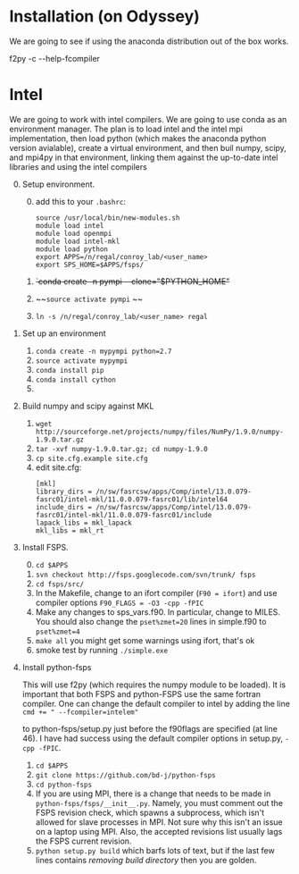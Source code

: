 Installation (on Odyssey)
=====

We are going to see if using the anaconda distribution out of the box
works.

f2py -c --help-fcompiler



Intel
==




We are going to work with intel compilers.  We are going to use conda
as an environment manager. The plan is to load intel and the intel mpi
implementation, then load python (which makes the anaconda python
version avialable), create a virtual environment, and then buil numpy,
scipy, and mpi4py in that environment, linking them against the
up-to-date intel libraries and using the intel compilers

0. Setup environment.

	0. add this to your `.bashrc`:
       ```
	   source /usr/local/bin/new-modules.sh
	   module load intel
	   module load openmpi
	   module load intel-mkl
	   module load python
	   export APPS=/n/regal/conroy_lab/<user_name>
	   export SPS_HOME=$APPS/fsps/
	   ```
	
	1. ~~`conda create -n pympi --clone="$PYTHON_HOME"~~
	2. ~~`source activate pympi` ~~
	3. `ln -s /n/regal/conroy_lab/<user_name> regal`


0. Set up an environment

    1. `conda create -n mypympi python=2.7`
	2. `source activate mypympi`
	3. `conda install pip`
	4. `conda install cython`
	5.

1. Build numpy and scipy against MKL

   1. `wget
   http://sourceforge.net/projects/numpy/files/NumPy/1.9.0/numpy-1.9.0.tar.gz`
   2. `tar -xvf numpy-1.9.0.tar.gz; cd numpy-1.9.0`
   3. `cp site.cfg.example site.cfg`
   4. edit site.cfg:
       ```
       [mkl]
	   library_dirs = /n/sw/fasrcsw/apps/Comp/intel/13.0.079-fasrc01/intel-mkl/11.0.0.079-fasrc01/lib/intel64
	   include_dirs = /n/sw/fasrcsw/apps/Comp/intel/13.0.079-fasrc01/intel-mkl/11.0.0.079-fasrc01/include
	   lapack_libs = mkl_lapack
	   mkl_libs = mkl_rt
	   ```


1. Install FSPS. 

	0. `cd $APPS`
    1. `svn checkout http://fsps.googlecode.com/svn/trunk/ fsps`
    2. `cd fsps/src/`
    3. In the Makefile, change to an ifort compiler (``F90 = ifort``)
    and use compiler options ``F90_FLAGS = -O3 -cpp -fPIC``
 	4. Make any changes to sps_vars.f90.  In particular, change to
       MILES.  You should also change the `pset%zmet=20` lines in
       simple.f90 to `pset%zmet=4`
    5. `make all`  you might get some warnings using ifort, that's ok
    6. smoke test by running `./simple.exe`

2. Install python-fsps

    This will use f2py (which requires the numpy module to be
    loaded). It is important that both FSPS and python-FSPS use the
    same fortran compiler.  One can change the default compiler to intel by
    adding the line
	    ```
	    cmd += " --fcompiler=intelem"
	    ```
	
	to python-fsps/setup.py just before the f90flags are specified (at
    line 46). I have had success using the default compiler options in
    setup.py, `-cpp -fPIC`.

	1. `cd $APPS`
    2. `git clone https://github.com/bd-j/python-fsps`
    3. `cd python-fsps`
	5. If you are using MPI, there is a change that needs to be made
	    in `python-fsps/fsps/__init__.py`. Namely, you must comment
	    out the FSPS revision check, which spawns a subprocess, which
	    isn't allowed for slave processes in MPI.  Not sure why this
	    isn't an issue on a laptop using MPI.  Also, the accepted
	    revisions list usually lags the FSPS current revision.
    4. `python setup.py build` which barfs lots of text, but if the
       last few lines contains *removing build directory* then you are
       golden.
